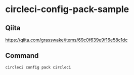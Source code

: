 # circleci-config-pack-sample

## Qiita

<https://qiita.com/grasswake/items/69c0f639e9f16e58c1dc>

## Command

```bash
circleci config pack circleci
```
